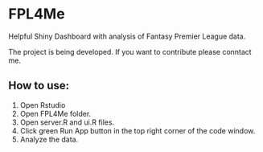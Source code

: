 # FPL4Me
Helpful Shiny Dashboard with analysis of Fantasy Premier League data.

The project is being developed. If you want to contribute please conntact me.

## How to use:

1. Open Rstudio
2. Open FPL4Me folder.
3. Open server.R and ui.R files.
4. Click green Run App button in the top right corner of the code window.
5. Analyze the data.
